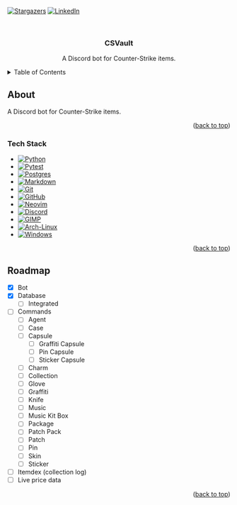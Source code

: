 <a id="readme-top"></a>

[![Stargazers][stars-shield]][stars-url]
[![LinkedIn][linkedin-shield]][linkedin-url]

<br />
<div align="center">
<h3 align="center">CSVault</h3>

  <p align="center">
    A Discord bot for Counter-Strike items.
    </p>
</div>
<details>
    <summary>Table of Contents</summary>
    <ol>
        <li>
            <a href="#about">About</a>
            <ul>
                <li><a href="#tech-stack">Tech Stack</a></li>
            </ul>
        </li>
        <li><a href="#roadmap">Roadmap</a></li>
    </ol>
</details>

## About

A Discord bot for Counter-Strike items.

<p align="right">(<a href="#readme-top">back to top</a>)</p>

### Tech Stack

- [![Python][Python.org]][Python-url]
- [![Pytest][Pytest.org]][Pytest-url]
- [![Postgres][Postgres.org]][Postgres-url]
- [![Markdown][Markdown.org]][Markdown-url]
- [![Git][Git.com]][Git-url]
- [![GitHub][GitHub.com]][GitHub-url]
- [![Neovim][Neovim.io]][Neovim-url]
- [![Discord][Discord.com]][Discord-url]
- [![GIMP][GIMP.org]][GIMP-url]
- [![Arch-Linux][Arch-Linux.org]][Arch-Linux-url]
- [![Windows][Microsoft.com]][Windows-url]

<p align="right">(<a href="#readme-top">back to top</a>)</p>

## Roadmap

- [x] Bot
- [x] Database
  - [ ] Integrated
- [ ] Commands
  - [ ] Agent
  - [ ] Case
  - [ ] Capsule
    - [ ] Graffiti Capsule
    - [ ] Pin Capsule
    - [ ] Sticker Capsule
  - [ ] Charm
  - [ ] Collection
  - [ ] Glove
  - [ ] Graffiti
  - [ ] Knife
  - [ ] Music
  - [ ] Music Kit Box
  - [ ] Package
  - [ ] Patch Pack
  - [ ] Patch
  - [ ] Pin
  - [ ] Skin
  - [ ] Sticker
- [ ] Itemdex (collection log)
- [ ] Live price data

<p align="right">(<a href="#readme-top">back to top</a>)</p>

[stars-shield]: https://img.shields.io/github/stars/stewbagg/csvault.svg?style=for-the-badge
[stars-url]: https://github.com/stewbagg/csvault/stargazers
[linkedin-shield]: https://img.shields.io/badge/-LinkedIn-black.svg?style=for-the-badge&logo=linkedin&colorB=555
[linkedin-url]: https://linkedin.com/in/spencer-dennison
[Python.org]: https://img.shields.io/badge/Python-3776AB?logo=python&logoColor=fff
[Python-url]: https://python.org
[Pytest.org]: https://img.shields.io/badge/Pytest-fff?logo=pytest&logoColor=000
[Pytest-url]: https://docs.pytest.org
[Postgres.org]: https://img.shields.io/badge/Postgres-%23316192.svg?logo=postgresql&logoColor=white
[Postgres-url]: https://postgresql.org
[Markdown.org]: https://img.shields.io/badge/Markdown-%23000000.svg?logo=markdown&logoColor=white
[Markdown-url]: https://www.markdownguide.org
[Git.com]: https://img.shields.io/badge/Git-F05032?logo=git&logoColor=fff
[Git-url]: https://git-scm.com/
[GitHub.com]: https://img.shields.io/badge/GitHub-%23121011.svg?logo=github&logoColor=white
[GitHub-url]: https://github.com
[Neovim.io]: https://img.shields.io/badge/Neovim-57A143?logo=neovim&logoColor=fff
[Neovim-url]: https://neovim.io
[Discord.com]: https://img.shields.io/badge/Discord-%235865F2.svg?&logo=discord&logoColor=white
[Discord-url]: https://discord.com
[GIMP.org]: https://img.shields.io/badge/Gimp-5C5543?logo=gimp&logoColor=white
[GIMP-url]: https://www.gimp.org
[Arch-Linux.org]: https://img.shields.io/badge/Arch%20Linux-1793D1?logo=arch-linux&logoColor=fff
[Arch-Linux-url]: https://archlinux.org
[Microsoft.com]: https://custom-icon-badges.demolab.com/badge/Windows-0078D6?logo=windows11&logoColor=white
[Windows-url]: https://support.microsoft.com/en-us/windows
